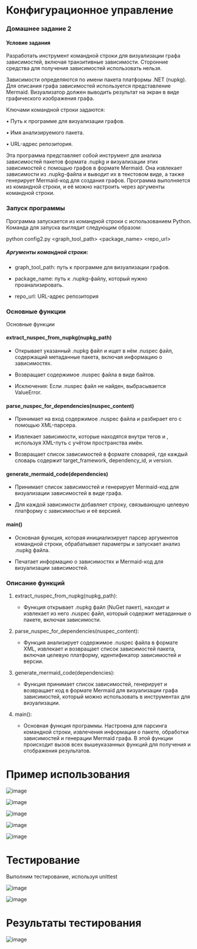 # Конфигурационное управление


### Домашнее задание 2
#### Условие задания

Разработать инструмент командной строки для визуализации графа
зависимостей, включая транзитивные зависимости. Сторонние средства для
получения зависимостей использовать нельзя.

Зависимости определяются по имени пакета платформы .NET (nupkg). Для
описания графа зависимостей используется представление Mermaid.
Визуализатор должен выводить результат на экран в виде графического
изображения графа.

Ключами командной строки задаются:

• Путь к программе для визуализации графов.

• Имя анализируемого пакета.

• URL-адрес репозитория.


Эта программа представляет собой инструмент для анализа зависимостей пакетов формата .nupkg и визуализации этих зависимостей с помощью графов в формате Mermaid. Она извлекает зависимости из .nupkg-файла и выводит их в текстовом виде, а также генерирует Mermaid-код для создания графов. Программа выполняется из командной строки, и её можно настроить через аргументы командной строки.


### Запуск программы

Программа запускается из командной строки с использованием Python. Команда для запуска выглядит следующим образом:

python config2.py <graph_tool_path> <package_name> <repo_url>

##### Аргументы командной строки:

- graph_tool_path: путь к программе для визуализации графов.

- package_name: путь к .nupkg-файлу, который нужно проанализировать.

- repo_url: URL-адрес репозитория

### Основные функции

Основные функции
#### extract_nuspec_from_nupkg(nupkg_path)
- Открывает указанный .nupkg файл и ищет в нём .nuspec файл, содержащий метаданные пакета, включая информацию о зависимостях.
  
- Возвращает содержимое .nuspec файла в виде байтов.
  
- Исключения: Если .nuspec файл не найден, выбрасывается ValueError.

#### parse_nuspec_for_dependencies(nuspec_content)

- Принимает на вход содержимое .nuspec файла и разбирает его с помощью XML-парсера.
  
- Извлекает зависимости, которые находятся внутри тегов <dependencies> и <group>, используя XML-путь с учётом пространства имён.
  
- Возвращает список зависимостей в формате словарей, где каждый словарь содержит target_framework, dependency_id, и version.

#### generate_mermaid_code(dependencies)

- Принимает список зависимостей и генерирует Mermaid-код для визуализации зависимостей в виде графа.

- Для каждой зависимости добавляет строку, связывающую целевую платформу с зависимостью и её версией.

#### main()

- Основная функция, которая инициализирует парсер аргументов командной строки, обрабатывает параметры и запускает анализ .nupkg файла.

- Печатает информацию о зависимостях и Mermaid-код для визуализации зависимостей.


### Описание функций


1. extract_nuspec_from_nupkg(nupkg_path):
   - Функция открывает .nupkg файл (NuGet пакет), находит и извлекает из него .nuspec файл, который содержит метаданные о пакете, включая зависимости.

2. parse_nuspec_for_dependencies(nuspec_content):
   - Функция анализирует содержимое .nuspec файла в формате XML, извлекает и возвращает список зависимостей пакета, включая целевую платформу, идентификатор зависимостей и версии.

3. generate_mermaid_code(dependencies):
   - Функция принимает список зависимостей, генерирует и возвращает код в формате Mermaid для визуализации графа зависимостей, который можно использовать в инструментах для визуализации.

4. main():
   - Основная функция программы. Настроена для парсинга командной строки, извлечения информации о пакете, обработки зависимостей и генерации Mermaid графа. В этой функции происходит вызов всех вышеуказанных функций для получения и отображения результатов.

# Пример использования

![image](https://github.com/user-attachments/assets/c26d2599-89cb-49af-ab42-8ffa7a90229a)



![image](https://github.com/user-attachments/assets/1102afd4-6d65-41be-aa1d-db075a66bbfd)



![image](https://github.com/user-attachments/assets/14cad428-78ca-47b5-a1b4-c235910616be)



![image](https://github.com/user-attachments/assets/c3be3de9-0b2a-4e85-8de5-17021c4ea53e)



![image](https://github.com/user-attachments/assets/d93808cc-5241-4ffe-a863-4d391522d35a)



# Тестирование 

Выполним тестирование, используя unittest 


![image](https://github.com/user-attachments/assets/5fceb0f9-9f67-4da9-a319-db9b2501843b)


![image](https://github.com/user-attachments/assets/ccc9210b-b61c-4b4a-a26a-bcd6c146e227)


# Результаты тестирования 

![image](https://github.com/user-attachments/assets/d5a2600c-e1a5-4378-88c4-89a12a694dd1)





